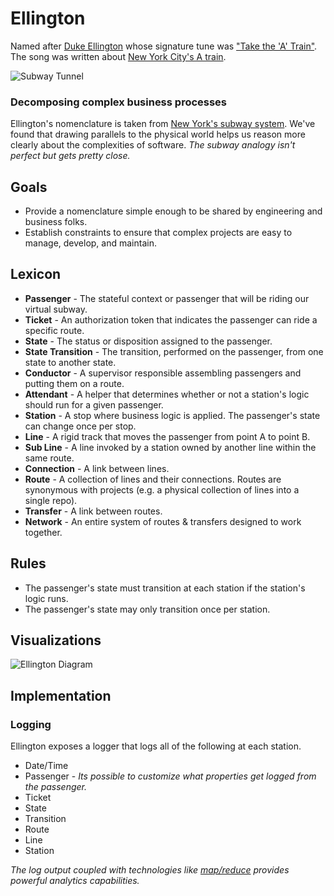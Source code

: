 # Ellington

Named after [Duke Ellington](http://www.dukeellington.com/) whose signature tune was ["Take the 'A' Train"](http://en.wikipedia.org/wiki/Take_the_%22A%22_Train).
The song was written about [New York City's A train](http://en.wikipedia.org/wiki/A_%28New_York_City_Subway_service%29).

![Subway Tunnel](https://raw.github.com/hopsoft/ellington/master/doc/tunnel.jpg)

### Decomposing complex business processes

Ellington's nomenclature is taken from [New York's subway system](http://en.wikipedia.org/wiki/New_York_City_Subway).
We've found that drawing parallels to the physical world helps us reason 
more clearly about the complexities of software.
*The subway analogy isn't perfect but gets pretty close.*

## Goals

- Provide a nomenclature simple enough to be shared by engineering and business folks.
- Establish constraints to ensure that complex projects are easy to manage, develop, and maintain.

## Lexicon

- **Passenger** - The stateful context or passenger that will be riding our virtual subway.
- **Ticket** - An authorization token that indicates the passenger can ride a specific route.
- **State** - The status or disposition assigned to the passenger.
- **State Transition** - The transition, performed on the passenger, from one state to another state.
- **Conductor** - A supervisor responsible assembling passengers and putting them on a route.
- **Attendant** - A helper that determines whether or not a station's logic should run for a given passenger.
- **Station** - A stop where business logic is applied. 
                The passenger's state can change once per stop.
- **Line** - A rigid track that moves the passenger from point A to point B.
- **Sub Line** - A line invoked by a station owned by another line within the same route.
- **Connection** - A link between lines.
- **Route** - A collection of lines and their connections.
              Routes are synonymous with projects 
              (e.g. a physical collection of lines into a single repo).
- **Transfer** - A link between routes.
- **Network** - An entire system of routes & transfers designed to work together.

## Rules

- The passenger's state must transition at each station if the station's logic runs.
- The passenger's state may only transition once per station.

## Visualizations

![Ellington Diagram](https://raw.github.com/hopsoft/ellington/master/doc/diagram.png)

## Implementation

### Logging

Ellington exposes a logger that logs all of the following at each station.

- Date/Time
- Passenger - *Its possible to customize what properties get logged from the passenger.*
- Ticket
- State
- Transition
- Route
- Line
- Station

*The log output coupled with technologies like [map/reduce](http://en.wikipedia.org/wiki/MapReduce)
provides powerful analytics capabilities.*


